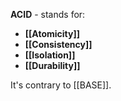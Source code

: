 **ACID** - stands for:
- **[[Atomicity]]**
- **[[Consistency]]**
- **[[Isolation]]**
- **[[Durability]]**

It's contrary to [[BASE]].
